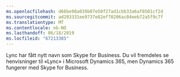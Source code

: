 ```yaml
---
ms.openlocfilehash: d66be98a039b07e50f27ad1cbb33a6af8501cf2d
ms.sourcegitcommit: ad203331ee9737e82ef70206ac04eeb72a5f9c7f
ms.translationtype: MT
ms.contentlocale: nb-NO
ms.lasthandoff: 06/18/2019
ms.locfileid: "67213385"
---
```

Lync har fått nytt navn som Skype for Business. Du vil fremdeles se henvisninger til «Lync» i Microsoft Dynamics 365, men Dynamics 365 fungerer med Skype for Business.